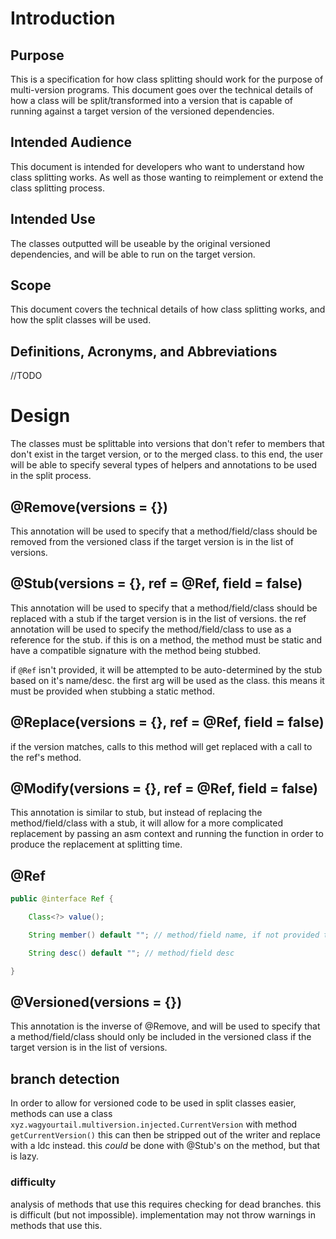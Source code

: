 # Introduction

## Purpose
This is a specification for how class splitting should work for the purpose of multi-version programs.
This document goes over the technical details of how a class will be split/transformed into a version that is
capable of running against a target version of the versioned dependencies.

## Intended Audience
This document is intended for developers who want to understand how class splitting works.
As well as those wanting to reimplement or extend the class splitting process.

## Intended Use
The classes outputted will be useable by the original versioned dependencies, and will be able to run on the target version.

## Scope
This document covers the technical details of how class splitting works, and how the split classes will be used.

## Definitions, Acronyms, and Abbreviations
//TODO

# Design

The classes must be splittable into versions that don't refer to members that don't exist in the target version, or to the merged class.
to this end, the user will be able to specify several types of helpers and annotations to be used in the split process.

## @Remove(versions = {})
This annotation will be used to specify that a method/field/class should be removed from the versioned class if the target version is in the list of versions.

## @Stub(versions = {}, ref = @Ref, field = false)
This annotation will be used to specify that a method/field/class should be replaced with a stub if the target version is in the list of versions.
the ref annotation will be used to specify the method/field/class to use as a reference for the stub.
if this is on a method, the method must be static and have a compatible signature with the method being stubbed.

if `@Ref` isn't provided, it will be attempted to be auto-determined by the stub based on it's name/desc.
the first arg will be used as the class. this means it must be provided when stubbing a static method.

## @Replace(versions = {}, ref = @Ref, field = false)
if the version matches, calls to this method will get replaced with a call to the ref's method.

## @Modify(versions = {}, ref = @Ref, field = false)
This annotation is similar to stub, but instead of replacing the method/field/class with a stub, it will allow for a more complicated replacement by passing an asm context and
running the function in order to produce the replacement at splitting time.

## @Ref
```java
public @interface Ref {

    Class<?> value();

    String member() default ""; // method/field name, if not provided these will attempt to be auto-determined by the stub field/method's name/desc

    String desc() default ""; // method/field desc

}
```

## @Versioned(versions = {})
This annotation is the inverse of @Remove, and will be used to specify that a method/field/class should only be included in the versioned class if the target version is in the list of versions.

## branch detection
In order to allow for versioned code to be used in split classes easier, methods can use 
a class `xyz.wagyourtail.multiversion.injected.CurrentVersion` with method `getCurrentVersion()` this can then be stripped out of the writer and replace with a ldc instead.
this *could* be done with @Stub's on the method, but that is lazy.

### difficulty
analysis of methods that use this requires checking for dead branches.
this is difficult (but not impossible). implementation may not throw warnings in methods that use this.